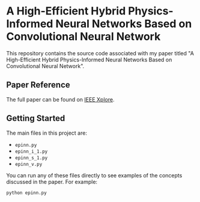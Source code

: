 # A High-Efficient Hybrid Physics-Informed Neural Networks Based on Convolutional Neural Network

This repository contains the source code associated with my paper titled "A High-Efficient Hybrid Physics-Informed Neural Networks Based on Convolutional Neural Network".

## Paper Reference
The full paper can be found on [IEEE Xplore](https://ieeexplore.ieee.org/abstract/document/9403414).

## Getting Started
The main files in this project are:
* `epinn.py`
* `epinn_i_1.py`
* `epinn_s_1.py`
* `epinn_v.py`

You can run any of these files directly to see examples of the concepts discussed in the paper. For example:

```bash
python epinn.py
